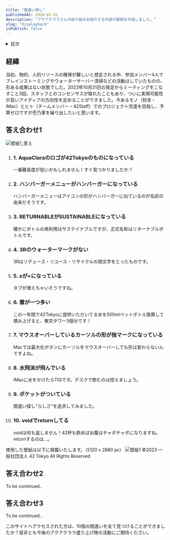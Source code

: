 ```yaml
---
title: "間違い探し"
publishedAt: 2024-01-01
description: "アクアクララさんの取り組みを紹介する内容の壁紙を作成しました。"
slug: "displayhack"
isPublish: false
---
```


<details>
<summary>目次</summary>

1. [経緯](#経緯)
2. [答え合わせ1](#答え合わせ1)
3. [答え合わせ2](#答え合わせ2)
4. [答え合わせ3](#答え合わせ3)

</details>

## 経緯
当初、物的、人的リソースの確保が難しいと想定される中、参加メンバー4人でブレインストーミングやウォーターサーバー清掃などの活動はしていたものの、形ある成果はない状態でした。2023年10月31日の発足からミーティングをこなすこと3回、スタッフとのコンセンサスが取れたこともあり、ついに実現可能性が高いアイディアの方向性を定めることができました。今あるモノ（校舎・iMac）とヒト（チームメンバー・42Staff）でのプロジェクト完遂を目指し、予算ゼロですが壱乃掌を繰り出したいと思います。

## 答え合わせ1

![壁紙1_答え]

1. ### 1. AquaClaraのロゴが42Tokyoのものになっている
    一番難易度が低いかもしれません！すぐ見つかりましたか？
2. ### 2. ハンバーガーメニューがハンバーガーになっている
    ハンバーガーメニューはアイコンの形がハンバーガーに似ているのが名前の由来だそうです。
3. ### 3. RETURNABLEがSUSTAINABLEになっている
    確かにボトルの再利用はサステイナブルですが、正式名称はリターナブルボトルです。
4. ### 4. 3Rのウォーターマークがない
    3Rはリデュース・リユース・リサイクルの頭文字をとったものです。
5. ### 5. xが+になっている
    タブが増えちゃいそうですね。
6. ### 6. 雲が一つ多い
    この一年間で42Tokyoに提供いただいてる水を500mlペットボトル換算して積み上げると、東京タワー3個分です！
7. ### 7. マウスオーバーしているカーソルの形が指マークになっている
    Macでは最大化ボタンにカーソルをマウスオーバーしても形は変わらないんですよね。
8. ### 8. 水飛沫が飛んでいる
    iMacに水をかけたらTIGです。デスクで飲むのは控えましょう。
9. ### 9. ポケットがついている
    間違い探し"らしさ"を追求してみました。
10. ### 10. voidでreturnしてる
    voidは何も返しません！42杯も飲めばお腹はチャポチャポになりますね。returnするのは...。

使用した壁紙は以下に掲載いたします。（5120 x 2880 px）
![壁紙1]
©2023 一般社団法人 42 Tokyo All Rights Reserved

## 答え合わせ2
To be continued..

<!--![壁紙2_答え]

1. ### 1. 
    
2. ### 2. 
    
3. ### 3. 
    
4. ### 4. 
    
5. ### 5. 
    
6. ### 6. 
    
7. ### 7. 
    
8. ### 8. 
    
9. ### 9. 
    
10. ### 10. 
    

使用した壁紙は以下に掲載いたします。（5120 x 2880 px）
![壁紙2]
©2023 一般社団法人 42 Tokyo All Rights Reserved-->

## 答え合わせ3
To be continued..

<!--![壁紙3_答え]

1. ### 1. 
    
2. ### 2. 
    
3. ### 3. 
    
4. ### 4. 
    
5. ### 5. 
    
6. ### 6. 
    
7. ### 7. 
    
8. ### 8. 
    
9. ### 9. 
    
10. ### 10. 
    

使用した壁紙は以下に掲載いたします。（5120 x 2880 px）
![壁紙3]
©2023 一般社団法人 42 Tokyo All Rights Reserved-->

このサイトへアクセスされた方は、10個の間違いを全て見つけることができましたか？是非とも今後のアクアクララ盛り上げ隊の活動にご期待ください。


[壁紙1]: /wallpaper_1.png
[壁紙1_答え]: /wallpaper_answer_1.png
[壁紙2]: /wallpaper_2.png
[壁紙2_答え]: /wallpaper_answer_2.png
[壁紙3]: /wallpaper_3.png
[壁紙3_答え]: /wallpaper_answer_3.png


